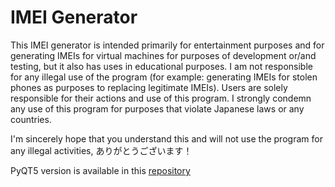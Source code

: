 # IMEI Generator
This IMEI generator is intended primarily for entertainment purposes and for generating IMEIs for virtual machines for purposes of development or/and testing, but it also has uses in educational purposes. I am not responsible for any illegal use of the program (for example: generating IMEIs for stolen phones as purposes to replacing legitimate IMEIs). Users are solely responsible for their actions and use of this program. I strongly condemn any use of this program for purposes that violate Japanese laws or any countries. 

I'm sincerely hope that you understand this and will not use the program for any illegal activities, ありがとうございます！


PyQT5 version is available in this [repository](https://github.com/SakuraSakuraro/imeigen_pyqt5/)
